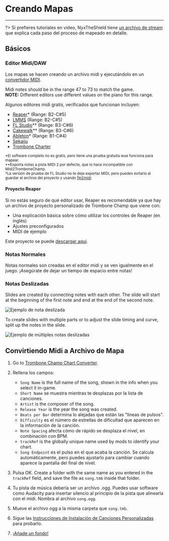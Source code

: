 # Creando Mapas
---

?> Si prefieres tutoriales en video, NyxTheShield tiene [un archivo de stream](https://www.youtube.com/watch?v=ig27SlJveGs) que explica cada paso del proceso de mapeado en detalle.

## Básicos
### Editor Midi/DAW
Los mapas se hacen creando un archivo midi y ejecutándolo en un [convertidor MIDI](#converting-midi-to-map-file).

Midi notes should be in the range 47 to 73 to match the game.<br>**NOTE:** Different editors use different values on the piano for this range.

Algunos editores midi gratis, verificados que funcionan incluyen:
- [Reaper](https://www.reaper.fm/download.php)* (Range: B2-C#5)
- [LMMS](https://lmms.io/download#windows) (Range: B2-C#5)
- [FL Studio](https://www.image-line.com/fl-studio-download/)*† (Range: B3-C#6)
- [Cakewalk](https://www.bandlab.com/products/cakewalk)** (Range: B3-C#6)
- [Ableton](https://www.ableton.com/en/trial/)* (Range: B1-C#4)
- [Sekaiju](http://openmidiproject.osdn.jp/Sekaiju_en.html)
- [Trombone Charter](https://github.com/towai/TromboneCharter/releases/latest)

<sub>*El software completo no es gratis, pero tiene una prueba gratuita wue funciona para mapear.</sub><br> <sub>**Exporta notas a pista MIDI 2 por defecto, que lo hace incompatible con Midi2TromboneChamp.</sub><br> <sub>†La versión de prueba de FL Studio no te deja exportar MIDI, pero puedes evitarlo al guardar el archivo del proyecto y usando <a href="https://github.com/Kaydax/flp2midi/releases/latest">flp2midi</a>.</p>

<h4 spaces-before="0">
  Proyecto Reaper
</h4>

<p spaces-before="0">
  Si no estás seguro de qué editor usar, Reaper es recomendable ya que hay un archivo de proyecto personalizado de Trombone Champ que viene con:
</p>

<ul>
  <li>
    Una explicación básica sobre cómo utilizar los controles de Reaper (en inglés)
  </li>
  <li>
    Ajustes preconfigurados
  </li>
  <li>
    MIDI de ejemplo
  </li>
</ul>

<p spaces-before="0">
  Este proyecto se puede <a href="https://trombone.wiki/docs/files/REAPER_Trombone_Champ_Charting_Template.zip">descargar aquí</a>.
</p>

<h3 spaces-before="0">
  Notas Normales
</h3>

<p spaces-before="0">
  Notas normales son creadas en el editor midi y se ven igualmente en el juego. ¡Asegúrate de dejar un tiempo de espacio entre notas!
</p>

<h3 spaces-before="0">
  Notas Deslizadas
</h3>

<p spaces-before="0">
  Slides are created by connecting notes with each other. The slide will start at the beginning of the first note and end at the end of the second note.
</p>

<p spaces-before="0">
  <img src="../docs/files/slide1.png" alt="Ejemplo de nota deslizada" />
</p>

<p spaces-before="0">
  To create slides with multiple parts or to adjust the slide timing and curve, split up the notes in the slide.
</p>

<p spaces-before="0">
  <img src="../docs/files/slide2.png" alt="Ejemplo de múltiples notas deslizadas" />
</p>

<h2 spaces-before="0">
  Convirtiendo Midi a Archivo de Mapa
</h2>

<ol start="1">
  <li>
    <p spaces-before="0">
      Go to <a href="https://tc-chart-converter.github.io/">Trombone Champ Chart Converter</a>.
    </p>
  </li>
  
  <li>
    <p spaces-before="0">
      Rellena los campos:
    </p>
    <ul>
      <li>
        <code>Song Name</code> is the full name of the song, shown in the info when you select it in-game.
      </li>
      <li>
        <code>Short Name</code> se muestra mientras te desplazas por la lista de canciones.
      </li>
      <li>
        <code>Artist</code> is the composer of the song.
      </li>
      <li>
        <code>Release Year</code> is the year the song was created.
      </li>
      <li>
        <code>Beats per Bar</code> determina lo alejadas que están las "líneas de pulsos".
      </li>
      <li>
        <code>Difficulty</code> es el número de estrellas de dificultad que aparecen en la información de la canción.
      </li>
      <li>
        <code>Note Spacing</code> afecta cómo de rápido se desplaza el nivel, en combinación con BPM.
      </li>
      <li>
        <code>trackRef</code> is the globally unique name used by mods to identify your chart.
      </li>
      <li>
        <code>Song Endpoint</code> es el pulso en el que acaba la canción. Se calcula automáticamente, pero puedes ajustarlo para cambiar cuando aparece la pantalla del final de nivel.
      </li>
    </ul>
  </li>
  
  <li>
    <p spaces-before="0">
      Pulsa OK. Create a folder with the same name as you entered in the <code>trackRef</code> field, and save the file as <code>song.tmb</code> inside that folder.
    </p>
  </li>
  
  <li>
    <p spaces-before="0">
      Tu pista de música debería ser un archivo .ogg. Puedes usar software como Audacity para insertar silencio al principio de la pista que alinearla con el midi. Nombra al archivo <code>song.ogg</code>.
    </p>
  </li>
  
  <li>
    <p spaces-before="0">
      Mueve el archivo ogg a la misma carpeta que <code>song.tmb</code>.
    </p>
  </li>
  
  <li>
    <p spaces-before="0">
      Sigue las <a href="installing-songs">Instrucciones de Instalación de Canciones Personalizadas</a> para probarlo.
    </p>
  </li>
  
  <li>
    <p spaces-before="0">
      <a href="chart-backgrounds">¡Añade un fondo!</a>
    </p>
  </li>
</ol>

